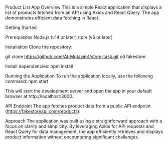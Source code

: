 Product List App
Overview
This is a simple React application that displays a list of products fetched from an API using Axios and React Query. The app demonstrates efficient data fetching  in React.



Getting Started

Prerequisites
Node.js (v14 or later)
npm (v6 or later)


Installation
Clone the repository:


git clone https://github.com/Al-Mutasim1/store-task.git
cd fakestore


Install dependencies:
npm install

Running the Application
To run the application locally, use the following command:
npm start

This will start the development server and open the app in your default browser at http://localhost:3000.

API Endpoint
The app fetches product data from a public API endpoint (https://fakestoreapi.com/products):

Approach
The application was built using a straightforward approach with a focus on clarity and simplicity. By leveraging Axios for API requests and React Query for data management, the app efficiently retrieves and displays product information without encountering significant challenges.

